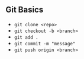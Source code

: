 ## Git Basics

- `git clone <repo>`
- `git checkout -b <branch>`
- `git add .`
- `git commit -m "message"`
- `git push origin <branch>`
